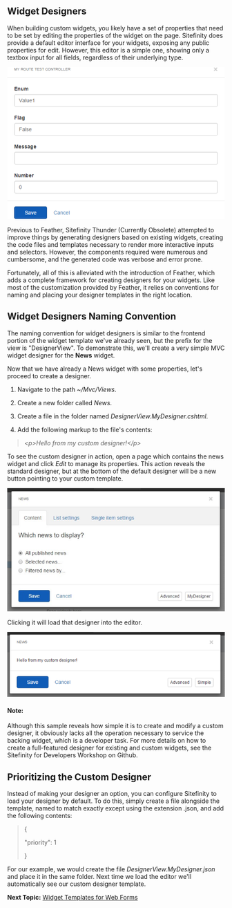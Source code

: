 Widget Designers
----------------

When building custom widgets, you likely have a set of properties that
need to be set by editing the properties of the widget on the page.
Sitefinity does provide a default editor interface for your widgets,
exposing any public properties for edit. However, this editor is a
simple one, showing only a textbox input for all fields, regardless
of their underlying type.

![](../media/image340.png)

Previous to Feather, Sitefinity Thunder (Currently Obsolete) attempted to improve things by
generating designers based on existing widgets, creating the code
files and templates necessary to render more interactive inputs and
selectors. However, the components required were numerous and
cumbersome, and the generated code was verbose and error prone.


Fortunately, all of this is alleviated with the introduction of
Feather, which adds a complete framework for creating designers for
your widgets. Like most of the customization provided by Feather, it
relies on conventions for naming and placing your designer templates
in the right location.

Widget Designers Naming Convention
----------------------------------

The naming convention for widget designers is similar to the frontend
portion of the widget template we've already seen, but the prefix for
the view is "DesignerView". To demonstrate this, we'll create a very
simple MVC widget designer for the **News** widget.

Now that we have already a News widget with some properties, let's proceed to
create a designer.

1.  Navigate to the path *\~/Mvc/Views*.

2.  Create a new folder called *News*.

3.  Create a file in the folder named *DesignerView.MyDesigner.cshtml*.

4.  Add the following markup to the file's contents:

> *\<p\>Hello from my custom designer!\</p\>*

To see the custom designer in action, open a page which contains the
news widget and click *Edit* to manage its properties. This action
reveals the standard designer, but at the bottom of the default
designer will be a new button pointing to your custom template.

![](../media/image342.jpeg)

Clicking it will load that designer into the editor.

![](../media/image343.png)

#### Note: 
Although this sample reveals how simple it is to create and
modify a custom designer, it obviously lacks all the operation
necessary to service the backing widget, which is a developer task.
For more details on how to create a full-featured designer for
existing and custom widgets, see the Sitefinity for Developers Workshop on Github.

Prioritizing the Custom Designer
--------------------------------

Instead of making your designer an option, you can configure
Sitefinity to load your designer by default. To do this, simply create
a file alongside the template, named to match exactly except using the
extension .json, and add the following contents:

> {
>
> \"priority\": 1
>
> }

For our example, we would create the file *DesignerView.MyDesigner.json* and place it in the same folder. Next time we load the editor we'll automatically see our custom designer template.


**Next Topic:**
[Widget Templates for Web Forms](../Widget%20Templates/readme.md)